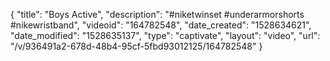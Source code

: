 {
    "title": "Boys Active",
    "description": "#niketwinset #underarmorshorts #nikewristband",
    "videoid": "164782548",
    "date_created": "1528634621",
    "date_modified": "1528635137",
    "type": "captivate",
    "layout": "video",
    "url": "\/v\/936491a2-678d-48b4-95cf-5fbd93012125\/164782548"
}